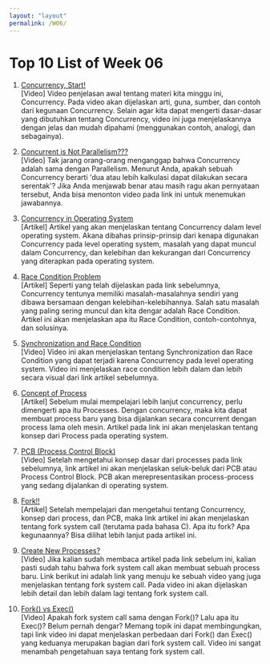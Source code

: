 ```yaml
---
layout: "layout"
permalink: /W06/
---
```


# Top 10 List of Week 06

1. [Concurrency, Start!](https://www.youtube.com/watch?v=iKtvNJQoCNw)<br>
[Video] Video penjelasan awal tentang materi kita minggu ini, Concurrency. Pada video akan dijelaskan arti, guna, sumber, dan contoh dari kegunaan Concurrency. Selain agar kita dapat mengerti dasar-dasar yang dibutuhkan tentang Concurrency, video ini juga menjelaskannya dengan jelas dan mudah dipahami (menggunakan contoh, analogi, dan sebagainya).

2. [Concurrent is Not Parallelism???](https://www.youtube.com/watch?v=Y1pgpn2gOSg)<br>
[Video] Tak jarang orang-orang menganggap bahwa Concurrency adalah sama dengan Parallelism. Menurut Anda, apakah sebuah Concurrency berarti 'dua atau lebih kalkulasi dapat dilakukan secara serentak'? Jika Anda menjawab benar atau masih ragu akan pernyataan tersebut, Anda bisa menonton video pada link ini untuk menemukan jawabannya.

3. [Concurrency in Operating System](https://www.geeksforgeeks.org/concurrency-in-operating-system/)<br>
[Artikel] Artikel yang akan menjelaskan tentang Concurrency dalam level operating system. Akana dibahas prinsip-prinsip dari kenapa digunakan Concurrency pada level operating system, masalah yang dapat muncul dalam Concurrency, dan kelebihan dan kekurangan dari Concurrency yang diterapkan pada operating system.

4. [Race Condition Problem](https://datacadamia.com/data/concurrency/race_condition)<br>
[Artikel] Seperti yang telah dijelaskan pada link sebelumnya, Concurrency tentunya memiliki masalah-masalahnya sendiri yang dibawa bersamaan dengan kelebihan-kelebihannya. Salah satu masalah yang paling sering muncul dan kita dengar adalah Race Condition. Artikel ini akan menjelaskan apa itu Race Condition, contoh-contohnya, dan solusinya.

5. [Synchronization and Race Condition](https://www.youtube.com/watch?v=Rz3CtjMc7Hc)<br>
[Video] Video ini akan menjelaskan tentang Synchronization dan Race Condition yang dapat terjadi karena Concurrency pada level operating system. Video ini menjelaskan race condition lebih dalam dan lebih secara visual dari link artikel sebelumnya.

6. [Concept of Process](https://www.tutorialspoint.com/operating_system/os_processes.htm)<br>
[Artikel] Sebelum mulai mempelajari lebih lanjut concurrency, perlu dimengerti apa itu Processes. Dengan concurrency, maka kita dapat membuat process baru yang bisa dijalankan secara concurrent dengan process lama oleh mesin. Artikel pada link ini akan menjelaskan tentang konsep dari Process pada operating system.

7. [PCB (Process Control Block)](https://www.youtube.com/watch?v=4s2MKuVYKV8)<br>
[Video] Setelah mengetahui konsep dasar dari processes pada link sebelumnya, link artikel ini akan menjelaskan seluk-beluk dari PCB atau Process Control Block. PCB akan merepresentasikan process-process yang sedang dijalankan di operating system.

8. [Fork!!](https://www.geeksforgeeks.org/fork-system-call/)<br>
[Artikel] Setelah mempelajari dan mengetahui tentang Concurrency, konsep dari process, dan PCB, maka link artikel ini akan menjelaskan tentang fork system call (terutama pada bahasa C). Apa itu fork? Apa kegunaannya? Bisa dilihat lebih lanjut pada artikel ini.

9. [Create New Processes?](https://www.youtube.com/watch?v=PwxTbksJ2fo)<br>
[Video] Jika kalian sudah membaca artikel pada link sebelum ini, kalian pasti sudah tahu bahwa fork system call akan membuat sebuah process baru. Link berikut ini adalah link yang menuju ke sebuah video yang juga menjelaskan tentang fork system call. Pada video ini akan dijelaskan lebih detail dan lebih dalam lagi tentang fork system call.

10. [Fork() vs Exec()](https://www.youtube.com/watch?v=IFEFVXvjiHY)<br>
[Video] Apakah fork system call sama dengan Fork()? Lalu apa itu Exec()? Belum pernah dengar? Memang topik ini dapat membingungkan, tapi link video ini dapat menjelaskan perbedaan dari Fork() dan Exec() yang keduanya merupakan bagian dari fork system call. Video ini sangat menambah pengetahuan saya tentang fork system call.

